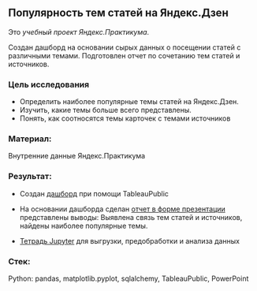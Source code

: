 ## Популярность тем статей на Яндекс.Дзен
Это *учебный проект Яндекс.Практикума*.

Создан дашборд на основании сырых данных о посещении статей с различными темами. Подготовлен отчет по сочетанию тем статей и источников.

### Цель исследования
* Определить наиболее популярные темы статей на Яндекс.Дзен.
* Изучить, какие темы больше всего представлены.
* Понять, как соотносятся темы карточек с темами источников

### Материал:
Внутренние данные Яндекс.Практикума

### Результат:
* Создан [дашборд](https://public.tableau.com/app/profile/sofya4724/viz/DashfoYa_Dzen/result?publish=yes) при помощи TableauPublic

* На основании дашборда сделан [отчет в форме презентации](https://github.com/Sofya-Z/Sofya-Z/blob/main/My-DA-portfolio/Frequency-of-article-topics/dynamics_visits_dzen.pdf) представлены выводы: Выявлена связь тем статей и источников, найдены наиболее популярные темы.

* [Тетрадь Jupyter](https://github.com/Sofya-Z/Sofya-Z/blob/main/My-DA-portfolio/Frequency-of-article-topics/dash_for_dzen-final.ipynb) для выгрузки, предобработки и анализа данных

### Стек:
Python: pandas, matplotlib.pyplot, sqlalchemy, TableauPublic, PowerPoint

